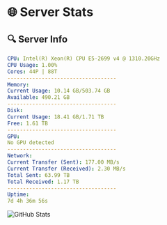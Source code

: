 # 🌐 Server Stats
## 🔍 Server Info
```yaml
CPU: Intel(R) Xeon(R) CPU E5-2699 v4 @ 1310.20GHz
CPU Usage: 1.00%
Cores: 44P | 88T
-----------------------------------
Memory:
Current Usage: 10.14 GB/503.74 GB
Available: 490.21 GB
-----------------------------------
Disk:
Current Usage: 18.41 GB/1.71 TB
Free: 1.61 TB
-----------------------------------
GPU:
No GPU detected
-----------------------------------
Network:
Current Transfer (Sent): 177.00 MB/s
Current Transfer (Received): 2.30 MB/s
Total Sent: 63.99 TB
Total Received: 1.17 TB
-----------------------------------
Uptime:
7d 4h 36m 56s
```
![GitHub Stats](https://img.shields.io/badge/Updated-2025-02-15_03:20:14-blue)